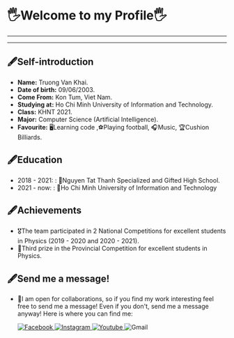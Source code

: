


# 🖐️Welcome to my Profile🖐️
---
---
## 🖋️Self-introduction
- **Name:** Truong Van Khai.
- **Date of birth:** 09/06/2003.
- **Come From:** Kon Tum, Viet Nam.
- **Studying at:** Ho Chi Minh University of Information and Technology.
- **Class:** KHNT 2021.
- **Major:** Computer Science (Artificial Intelligence).
- **Favourite:** 🖥️Learning code ,⚽Playing football, 🎧Music, 🏆Cushion Billiards.

## 🖋️Education
- 2018 - 2021: : 🏫Nguyen Tat Thanh Specialized and Gifted High School.
- 2021 - now: : 🏢Ho Chi Minh University of Information and Technology

## 🖋️Achievements
- 🎖️The team participated in 2 National Competitions for excellent students in Physics (2019 - 2020 and 2020 - 2021).
- 🥉Third prize in the Provincial Competition for excellent students in Physics.

## 🖋️Send me a message!
- 📲I am open for collaborations, so if you find my work interesting feel free to send me a message! Even if you don't, send me a message anyway! Here is where you can find me:


  <a href="https://www.facebook.com/hiho.hihu.9/">
  <img alt="Facebook" src="https://img.shields.io/badge/Facebook-1877F2?logo=facebook&logoColor=white&style=for-the-badge" />
  <a href="https://www.instagram.com/tvk_0906/">
  <img alt="Instagram" src="https://img.shields.io/badge/Instagram-E4405F?logo=instagram&logoColor=white&style=for-the-badge" />
  <a href="https://studio.youtube.com/channel/UCsIkUJmZMdl8j9qYTWHalZA">
  <img alt="Youtube" src="https://img.shields.io/badge/youtube-FF0000?logo=youtube&logoColor=white&style=for-the-badge" />
  </a>
  <img alt="Gmail" src="https://img.shields.io/badge/Gmail-512BD4?logo=gmail&logoColor=white&style=for-the-badge" />





